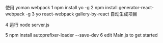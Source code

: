 使用 yoman webpack
1 npm install yo -g
2 npm install generator-react-webpack -g
3 yo react-webpack gallery-by-react  自动生成项目

4 运行 node server.js 

5 npm install autoprefixer-loader --save-dev
6 edit Main.js to get started
